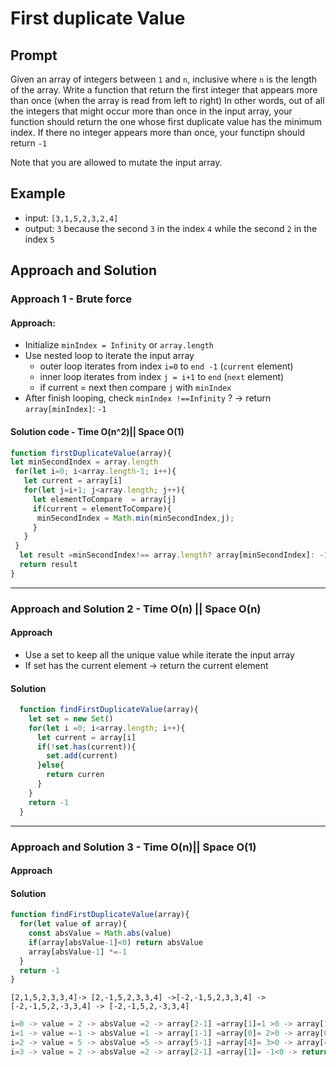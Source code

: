 # First duplicate Value

## Prompt
Given an array of integers between `1` and `n`, inclusive where `n` is the length of the array. Write a function that return the first integer that appears more than once (when the array is read from left to right)
In other words, out of all the integers that might occur more than once in the input array, your function should return the one whose first duplicate value has the minimum index.
If there no integer appears more than once, your functipn should return `-1`

Note that you are allowed to mutate the input array.

## Example
- input: `[3,1,5,2,3,2,4]`
- output: `3`
   because the second `3` in the index `4`
     while the second `2` in the index `5`

## Approach and Solution

### Approach 1 - Brute force
#### Approach:
 - Initialize `minIndex = Infinity` or `array.length`
 - Use nested loop to iterate the input array
    - outer loop iterates from index `i=0` to `end -1` (`current` element)
    - inner loop iterates from index `j = i+1`  to `end` (`next` element)
    - if current = next then compare `j` with `minIndex`
 - After finish looping, check `minIndex !==Infinity` ? -> return `array[minIndex]`: `-1`

#### Solution code - Time O(n^2)|| Space O(1)

```js
function firstDuplicateValue(array){
let minSecondIndex = array.length
 for(let i=0; i<array.length-1; i++){
   let current = array[i]
   for(let j=i+1; j<array.length; j++){
     let elementToCompare  = array[j]
     if(current = elementToCompare){
      minSecondIndex = Math.min(minSecondIndex,j);
     }
   }
 }
  let result =minSecondIndex!== array.length? array[minSecondIndex]: -1
  return result
}
```
----
### Approach and Solution 2 - Time O(n) || Space O(n)
#### Approach
 - Use a set to keep all the unique value while iterate the input array
 - If set has the current element -> return the current element

#### Solution

```js
  function findFirstDuplicateValue(array){
    let set = new Set()
    for(let i =0; i<array.length; i++){
      let current = array[i]
      if(!set.has(current)){
        set.add(current)
      }else{
        return curren
      }
    }
    return -1
  }
```
---
### Approach and Solution 3 - Time O(n)|| Space O(1)

#### Approach


#### Solution

 ```js
 function findFirstDuplicateValue(array){
   for(let value of array){
     const absValue = Math.abs(value)
     if(array[absValue-1]<0) return absValue
     array[absValue-1] *=-1
   }
   return -1
 }
 ```

`[2,1,5,2,3,3,4]-> [2,-1,5,2,3,3,4] ->[-2,-1,5,2,3,3,4] -> [-2,-1,5,2,-3,3,4] -> [-2,-1,5,2,-3,3,4]`

```js
i=0 -> value = 2 -> absValue =2 -> array[2-1] =array[1]=1 >0 -> array[1] = 1*(-1) = -1 keep going
i=1 -> value =-1 -> absValue =1 -> array[1-1] =array[0]= 2>0 -> array[0] = 2*(-1) = -2 keep going
i=2 -> value = 5 -> absValue =5 -> array[5-1] =array[4]= 3>0 -> array[4] = 3*(-1) = -3 keep going
i=3 -> value = 2 -> absValue =2 -> array[2-1] =array[1]= -1<0 -> return value = 2

```
